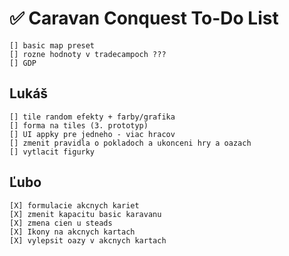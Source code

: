 # ✅ Caravan Conquest To-Do List

    [] basic map preset
    [] rozne hodnoty v tradecampoch ???
    [] GDP


## Lukáš

    [] tile random efekty + farby/grafika
    [] forma na tiles (3. prototyp)
    [] UI appky pre jedneho - viac hracov
    [] zmenit pravidla o pokladoch a ukonceni hry a oazach
    [] vytlacit figurky


## Ľubo

    [X] formulacie akcnych kariet
    [X] zmenit kapacitu basic karavanu
    [X] zmena cien u steads
    [X] Ikony na akcnych kartach
    [X] vylepsit oazy v akcnych kartach
    
